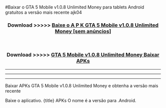#Baixar o GTA 5 Mobile v1.0.8 Unlimited Money   para tablets Android gratuitos a versão mais recente ajk04


<div align="center">
<h3>Download >>>>> <a href="https://pt-web.web.app/?pt= GTA 5 Mobile v1.0.8 Unlimited Money ">Baixe o A P K GTA 5 Mobile v1.0.8 Unlimited Money  [sem anúncios]</a></h3><br>

<h3>Download >>>>> <a href="https://pt-web.web.app/?pt= GTA 5 Mobile v1.0.8 Unlimited Money ">GTA 5 Mobile v1.0.8 Unlimited Money  Baixar APKs</a></h3>
</div>

----------------------------------------------------------

----------------------------------------------------------

----------------------------------------------------------

Baixar APKs GTA 5 Mobile v1.0.8 Unlimited Money  e obtenha a versão mais recente

Baixe o aplicativo. {title} APKs O nome é a versão para .Android.


